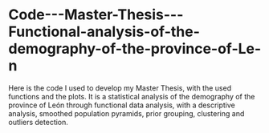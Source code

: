 # Code---Master-Thesis---Functional-analysis-of-the-demography-of-the-province-of-Le-n
Here is the code I used to develop my Master Thesis, with the used functions and the plots. It is a statistical analysis of the demography of the province of León through functional data analysis, with a descriptive analysis, smoothed population pyramids, prior grouping, clustering and outliers detection.
